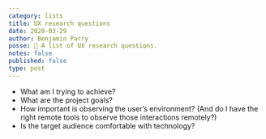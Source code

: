 ```yaml
---
category: lists
title: UX research questions
date: 2020-03-29
author: Benjamin Parry
posse: 📝 A list of UX research questions.
notes: false
published: false
type: post
---
```


* What am I trying to achieve?
* What are the project goals?
* How important is observing the user’s environment? (And do I have the right remote tools to observe those interactions remotely?)
* Is the target audience comfortable with technology?
